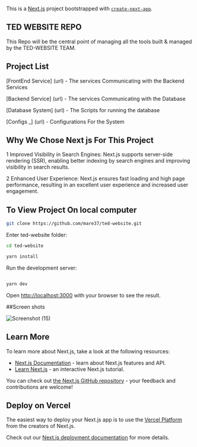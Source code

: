 This is a [Next.js](https://nextjs.org/) project bootstrapped with [`create-next-app`](https://github.com/vercel/next.js/tree/canary/packages/create-next-app).

## TED WEBSITE REPO

This Repo will be the central point of managing all the tools built & managed by the TED-WEBSITE TEAM.



## Project List


[FrontEnd Service] (url) - The services Communicating with the Backend Services

[Backend Service] (url) - The services Communicating with the Database

[Database System] (url) - The Scripts for running the database

[Configs _] (url) - Configurations For the System


## Why We Chose Next js For This Project


1 Improved Visibility in Search Engines: Next.js supports server-side rendering (SSR), enabling       better indexing by search engines and improving visibility in search results.

2 Enhanced User Experience: Next.js ensures fast loading and high page performance, resulting in an excellent user experience and increased user engagement.


## To View Project On local computer

```bash
git clone https://github.com/mare37/ted-website.git
```

Enter ted-website folder:

```bash
cd ted-website
```

```bash
yarn install 
```

Run the development server:

```bash

yarn dev

```

Open [http://localhost:3000](http://localhost:3000) with your browser to see the result.


##Screen shots

![Screenshot (15)](https://github.com/mare37/ted-website/assets/83783345/c6675eaf-9bbe-4b42-bbbf-d015cac26d66)




## Learn More

To learn more about Next.js, take a look at the following resources:

- [Next.js Documentation](https://nextjs.org/docs) - learn about Next.js features and API.
- [Learn Next.js](https://nextjs.org/learn) - an interactive Next.js tutorial.

You can check out [the Next.js GitHub repository](https://github.com/vercel/next.js/) - your feedback and contributions are welcome!

## Deploy on Vercel

The easiest way to deploy your Next.js app is to use the [Vercel Platform](https://vercel.com/new?utm_medium=default-template&filter=next.js&utm_source=create-next-app&utm_campaign=create-next-app-readme) from the creators of Next.js.

Check out our [Next.js deployment documentation](https://nextjs.org/docs/deployment) for more details.
